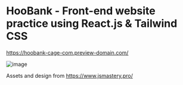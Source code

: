 # HooBank - Front-end website practice using React.js & Tailwind CSS

https://hoobank-cage-com.preview-domain.com/

![image](https://github.com/c-a-g-e/hoobank-cage/assets/95879460/f1d8d5ba-7b00-499b-a4bc-606fd3ade3ba)

Assets and design from https://www.jsmastery.pro/
